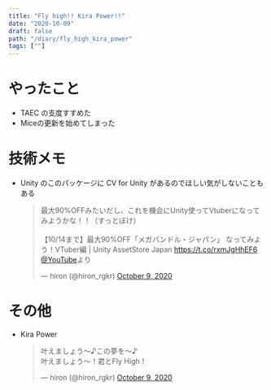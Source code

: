 ```yaml
---
title: "Fly high!! Kira Power!!"
date: "2020-10-09"
draft: false
path: "/diary/fly_high_kira_power"
tags: [""]
---
```


# やったこと

- TAEC の支度すすめた
- Miceの更新を始めてしまった
  
# 技術メモ

- Unity のこのパッケージに CV for Unity があるのでほしい気がしないこともある
  <blockquote class="twitter-tweet"><p lang="ja" dir="ltr">最大90%OFFみたいだし、これを機会にUnity使ってVtuberになってみようかな！！（すっとぼけ）<br><br>【10/14まで】最大90%OFF「メガバンドル・ジャパン」 なってみよう！VTuber編 | Unity AssetStore Japan <a href="https://t.co/rxmJgHhEF6">https://t.co/rxmJgHhEF6</a> <a href="https://twitter.com/YouTube?ref_src=twsrc%5Etfw">@YouTube</a>より</p>&mdash; hiron (@hiron_rgkr) <a href="https://twitter.com/hiron_rgkr/status/1314537947589353472?ref_src=twsrc%5Etfw">October 9, 2020</a></blockquote> <script async src="https://platform.twitter.com/widgets.js" charset="utf-8"></script>

# その他

- Kira Power
  <blockquote class="twitter-tweet"><p lang="ja" dir="ltr">叶えましょう〜♪この夢を〜♪<br>叶えましょう〜！君とFly High！</p>&mdash; hiron (@hiron_rgkr) <a href="https://twitter.com/hiron_rgkr/status/1314375276407615489?ref_src=twsrc%5Etfw">October 9, 2020</a></blockquote> <script async src="https://platform.twitter.com/widgets.js" charset="utf-8"></script>
